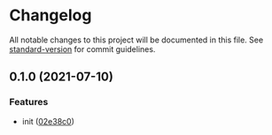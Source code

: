 # Changelog

All notable changes to this project will be documented in this file. See [standard-version](https://github.com/conventional-changelog/standard-version) for commit guidelines.

## 0.1.0 (2021-07-10)


### Features

* init ([02e38c0](https://github.com/BlackGlory/extra-sitemap/commit/02e38c00fd634fa04e990bdb042649f44db2b37e))
